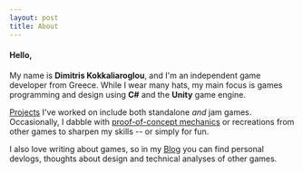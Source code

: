 ```yaml
---
layout: post
title: About
---
```


<h4>Hello,</h4>

<p>
  My name is <b>Dimitris Kokkaliaroglou</b>, and I'm an independent game developer from Greece. 
  While I wear many hats, my main focus is games programming and design using <b>C#</b> and the <b>Unity</b> game engine.
</p>
<p>
  <a href="https://dikokkali.github.io/game_projects" target="_blank">Projects</a> I've worked on include both standalone <i>and</i> jam games. Occasionally, I dabble with 
  <a href="https://dikokkali.github.io/game_projects" target="_blank">proof-of-concept mechanics</a> or recreations from other games
  to sharpen my skills -- or simply for fun.
</p>
<p>
  I also love writing about games, so in my <a href="https://dikokkali.github.io/blog" target="_blank">Blog</a> you can find 
  personal devlogs, thoughts about design and technical analyses of other games.
</p>
